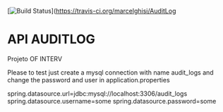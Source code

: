[![Build Status](https://travis-ci.org/marcelghisi/AuditLog.svg?branch=master)](https://travis-ci.org/marcelghisi/AuditLog

# API AUDITLOG
Projeto OF INTERV

Please to test just create a 
mysql connection with name audit_logs and change the password and user in application.properties

spring.datasource.url=jdbc:mysql://localhost:3306/audit_logs
spring.datasource.username=some
spring.datasource.password=some
